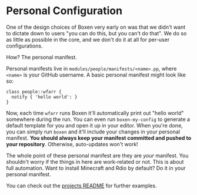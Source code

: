 # Personal Configuration

One of the design choices of Boxen very early on was that we didn't want to
dictate down to users "you can do this, but you can't do that".
We do so as little as possible in the core, and we don't do it at all for
per-user configurations.

How? The personal manifest.

Personal manifests live in `modules/people/manifests/<name>.pp`,
where `<name>` is your GitHub username.
A basic personal manifest might look like so:

``` puppet
class people::wfarr {
  notify { 'hello world': }
}
```

Now, each time `wfarr` runs Boxen it'll automatically print out "hello world"
somewhere during the run.
You can even run `boxen-my-config` to generate a default template for you
and open it up in your editor.
When you're done, you can simply run `boxen` and it'll include your changes
in your personal manifest.
**You should always keep your manifest committed and pushed to your repository**.
Otherwise, auto-updates won't work!

The whole point of these personal manifest are they are _your_ manifest.
You shouldn't worry if the things in here are work-related or not.
This is about full automation.
Want to install Minecraft and Rdio by default?
Do it in your personal manifest.

You can check out the [projects README](../modules/projects/README.md) for further examples.
